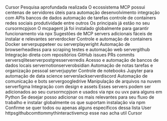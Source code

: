 Cursor
 Pesquisa aprofundada realizada O ecossistema MCP possui centenas de servidores úteis para automação desenvolvimento integração com APIs bancos de dados automação de tarefas controle de containers redes sociais produtividade entre outros
 Os principais já estão no seu cursormcpjson
 O mcpagent já foi instalado globalmente para garantir funcionamento via npx
 Sugestões de MCP servers adicionais fáceis de instalar e relevantes
 serverdocker Controle e automação de containers Docker
 serverpuppeteer ou serverplaywright Automação de browserheadless para scraping testes e automação web
 servergithub Integração direta com repositórios GitHub issues PRs commits
 serversqliteserverpostgresserverredis Acesso e automação de bancos de dados locais
 servernotionserverobsidian Automação de notas tarefas e organização pessoal
 serverjupyter Controle de notebooks Jupyter para automação de data science
 serverslackserverdiscord Automação de comunicação e bots
 servergoogledrive Manipulação de arquivos na nuvem
 serverfigma Integração com design e assets
Esses servers podem ser adicionados ao seu cursormcpjson e usados via npx ou uvx para alguns em Python
Se desejar posso adicionar os mais relevantes para seu fluxo de trabalho e instalar globalmente os que suportam instalação via npm Confirme se quer todos ou apenas alguns específicos dessa lista
User
httpsgithubcomttommythinteractivemcp esse nao acha util
Cursor